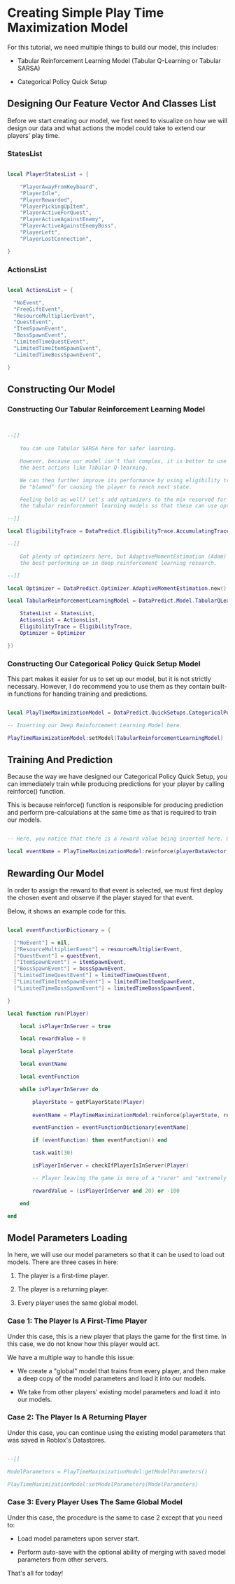 # Creating Simple Play Time Maximization Model

For this tutorial, we need multiple things to build our model, this includes:

* Tabular Reinforcement Learning Model (Tabular Q-Learning or Tabular SARSA)

* Categorical Policy Quick Setup

## Designing Our Feature Vector And Classes List

Before we start creating our model, we first need to visualize on how we will design our data and what actions the model could take to extend our players' play time.

### StatesList

```lua

local PlayerStatesList = {

    "PlayerAwayFromKeyboard",
    "PlayerIdle",
    "PlayerRewarded",
    "PlayerPickingUpItem",
    "PlayerActiveForQuest",
    "PlayerActiveAgainstEnemy",
    "PlayerActiveAgainstEnemyBoss",
    "PlayerLeft",
    "PlayerLostConnection",

}

```

### ActionsList

```lua

local ActionsList = {

  "NoEvent",
  "FreeGiftEvent",
  "ResourceMultiplierEvent",
  "QuestEvent",
  "ItemSpawnEvent",
  "BossSpawnEvent",
  "LimitedTimeQuestEvent",
  "LimitedTimeItemSpawnEvent",
  "LimitedTimeBossSpawnEvent",

}

```

## Constructing Our Model

### Constructing Our Tabular Reinforcement Learning Model

```lua


--[[

    You can use Tabular SARSA here for safer learning.

    However, because our model isn't that complex, it is better to use the model that choses
    the best actions like Tabular Q-learning.

    We can then further improve its performance by using eligibility traces to keep track on what actions is to
    be "blamed" for causing the player to reach next state.

    Feeling bold as well? Let's add optimizers to the mix reserved for speeding up neural network learning, but I over engineered
    the tabular reinforcement learning models so that these can use optimizers. 

--]]

local EligibilityTrace = DataPredict.EligibilityTrace.AccumulatingTrace.new()

--[[

    Got plenty of optimizers here, but AdaptiveMomentEstimation (Adam) is always
    the best performing on in deep reinforcement learning research.

--]]

local Optimizer = DataPredict.Optimizer.AdaptiveMomentEstimation.new()

local TabularReinforcementLearningModel = DataPredict.Model.TabularQLearning.new({

    StatesList = StatesList,
    ActionsList = ActionsList,
    EligibilityTrace = EligibilityTrace,
    Optimizer = Optimizer

})

```

### Constructing Our Categorical Policy Quick Setup Model

This part makes it easier for us to set up our model, but it is not strictly necessary. However, I do recommend you to use them as they contain built-in functions for handing training and predictions.

```lua

local PlayTimeMaximizationModel = DataPredict.QuickSetups.CategoricalPolicy.new()

-- Inserting our Deep Reinforcement Learning Model here.

PlayTimeMaximizationModel:setModel(TabularReinforcementLearningModel)

```

## Training And Prediction

Because the way we have designed our Categorical Policy Quick Setup, you can immediately train while producing predictions for your player by calling reinforce() function.

This is because reinforce() function is responsible for producing prediction and perform pre-calculations at the same time as that is required to train our models.

```lua

-- Here, you notice that there is a reward value being inserted here. Generally, when you first call this, the reward value should be zero.

local eventName = PlayTimeMaximizationModel:reinforce(playerDataVector, rewardValue)

```

## Rewarding Our Model

In order to assign the reward to that event is selected, we must first deploy the chosen event and observe if the player stayed for that event.

Below, it shows an example code for this.

```lua

local eventFunctionDictionary = {

  ["NoEvent"] = nil,
  ["ResourceMultiplierEvent"] = resourceMultiplierEvent,
  ["QuestEvent"] = questEvent,
  ["ItemSpawnEvent"] = itemSpawnEvent,
  ["BossSpawnEvent"] = bossSpawnEvent,
  ["LimitedTimeQuestEvent"] = limitedTimeQuestEvent,
  ["LimitedTimeItemSpawnEvent"] = limitedTimeItemSpawnEvent,
  ["LimitedTimeBossSpawnEvent"] = limitedTimeBossSpawnEvent,

}

local function run(Player)

    local isPlayerInServer = true

    local rewardValue = 0

    local playerState

    local eventName

    local eventFunction

    while isPlayerInServer do

        playerState = getPlayerState(Player)
    
        eventName = PlayTimeMaximizationModel:reinforce(playerState, rewardValue)

        eventFunction = eventFunctionDictionary[eventName]

        if (eventFunction) then eventFunction() end

        task.wait(30)

        isPlayerInServer = checkIfPlayerIsInServer(Player)

        -- Player leaving the game is more of a "rarer" and "extremely undesirable" event, therefore a very large negative value is used.

        rewardValue = (isPlayerInServer and 20) or -100

    end

end

```

## Model Parameters Loading 

In here, we will use our model parameters so that it can be used to load out models. There are three cases in here:

1. The player is a first-time player.

2. The player is a returning player.

3. Every player uses the same global model.

### Case 1: The Player Is A First-Time Player

Under this case, this is a new player that plays the game for the first time. In this case, we do not know how this player would act.

We have a multiple way to handle this issue:

* We create a "global" model that trains from every player, and then make a deep copy of the model parameters and load it into our models.

* We take from other players' existing model parameters and load it into our models.

### Case 2: The Player Is A Returning Player

Under this case, you can continue using the existing model parameters that was saved in Roblox's Datastores.

```lua

--[[ 

ModelParameters = PlayTimeMaximizationModel:getModelParameters()

PlayTimeMaximizationModel:setModelParameters(ModelParameters)

```

### Case 3: Every Player Uses The Same Global Model

Under this case, the procedure is the same to case 2 except that you need to:

* Load model parameters upon server start.

* Perform auto-save with the optional ability of merging with saved model parameters from other servers.

That's all for today!

